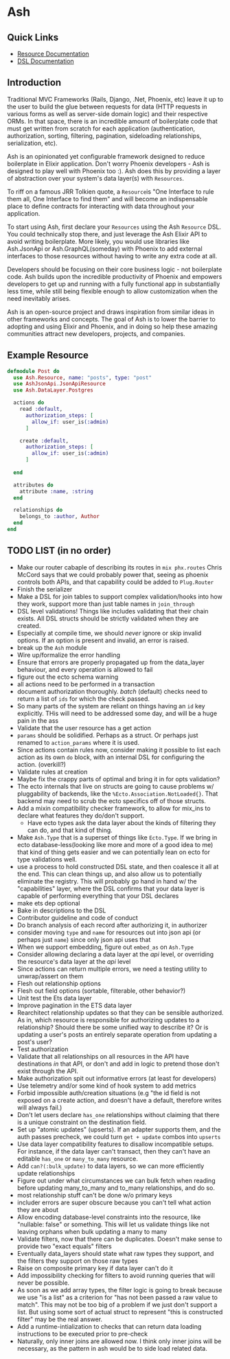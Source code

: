 # Ash

## Quick Links
* [Resource Documentation](https://hexdocs.pm/ash/Ash.Resource.html)
* [DSL Documentation](https://hexdocs.pm/ash/Ash.Resource.DSL.html)

## Introduction

Traditional MVC Frameworks (Rails, Django, .Net, Phoenix, etc) leave it up to the user to build the glue between requests for data (HTTP requests in various forms as well as server-side domain logic) and their respective ORMs. In that space, there is an incredible amount of boilerplate code that must get written from scratch for each application (authentication, authorization, sorting, filtering, pagination, sideloading relationships, serialization, etc).

Ash is an opinionated yet configurable framework designed to reduce boilerplate in Elixir application. Don't worry Phoenix developers - Ash is designed to play well with Phoenix too :). Ash does this by providing a layer of abstraction over your system's data layer(s) with `Resources`.

To riff on a famous JRR Tolkien quote, a `Resource`is "One Interface to rule them all, One Interface to find them" and will become an indispensable place to define contracts for interacting with data throughout your application.

To start using Ash, first declare your `Resources` using the Ash `Resource` DSL. You could technically stop there, and just leverage the Ash Elixir API to avoid writing boilerplate. More likely, you would use libraries like Ash.JsonApi or Ash.GraphQL(someday) with Phoenix to add external interfaces to those resources without having to write any extra code at all.

Developers should be focusing on their core business logic - not boilerplate code. Ash builds upon the incredible productivity of Phoenix and empowers developers to get up and running with a fully functional app in substantially less time, while still being flexible enough to allow customization when the need inevitably arises.

Ash is an open-source project and draws inspiration from similar ideas in other frameworks and concepts. The goal of Ash is to lower the barrier to adopting and using Elixir and Phoenix, and in doing so help these amazing communities attract new developers, projects, and companies.

## Example Resource
```elixir
defmodule Post do
  use Ash.Resource, name: "posts", type: "post"
  use AshJsonApi.JsonApiResource
  use Ash.DataLayer.Postgres

  actions do
    read :default,
      authorization_steps: [
        allow_if: user_is(:admin)
      ]

    create :default,
      authorization_steps: [
        allow_if: user_is(:admin)
      ]
    
  end

  attributes do
    attribute :name, :string
  end

  relationships do
    belongs_to :author, Author
  end
end
```


## TODO LIST (in no order)

* Make our router cabaple of describing its routes in `mix phx.routes` Chris McCord says that we could probably power that, seeing as phoenix controls both APIs, and that capability could be added to `Plug.Router`
* Finish the serializer
* Make a DSL for join tables to support complex validation/hooks into how they work, support more than just table names in `join_through`
* DSL level validations! Things like includes validating that their chain exists. All DSL structs should be strictly validated when they are created.
* Especially at compile time, we should *never* ignore or skip invalid options. If an option is present and invalid, an error is raised.
* break up the `Ash` module
* Wire up/formalize the error handling
* Ensure that errors are properly propagated up from the data_layer behaviour, and every operation is allowed to fail
* figure out the ecto schema warning
* all actions need to be performed in a transaction
* document authorization thoroughly. *batch* (default) checks need to return a list of `ids` for which the check passed.
* So many parts of the system are reliant on things having an `id` key explicitly. THis will need to be addressed some day, and will be a huge pain in the ass
* Validate that the user resource has a get action
* `params` should be solidified. Perhaps as a struct. Or perhaps just renamed to `action_params` where it is used.
* Since actions contain rules now, consider making it possible to list each action as its own `do` block, with an internal DSL for configuring the action. (overkill?)
* Validate rules at creation
* Maybe fix the crappy parts of optimal and bring it in for opts validation?
* The ecto internals that live on structs are going to cause problems w/ pluggability of backends, like the `%Ecto.Association.NotLoaded{}`. That backend may need to scrub the ecto specifics off of those structs.
* Add a mixin compatibility checker framework, to allow for mix_ins to declare what features they do/don't support.
  * Have ecto types ask the data layer about the kinds of filtering they can do, and that kind of thing.
* Make `Ash.Type` that is a superset of things like `Ecto.Type`. If we bring in ecto database-less(looking like more and more of a good idea to me) that kind of thing gets easier and we can potentially lean on ecto for type validations well.
* use a process to hold constructed DSL state, and then coalesce it all at the end. This can clean things up, and also allow us to potentially eliminate the registry. This will probably go hand in hand w/ the "capabilities" layer, where the DSL confirms that your data layer is capable of performing everything that your DSL declares
* make ets dep optional
* Bake in descriptions to the DSL
* Contributor guideline and code of conduct
* Do branch analysis of each record after authorizing it, in authorizer
* consider moving `type` and `name` for resources out into json api (or perhaps just `name`) since only json api uses that
* When we support embedding, figure out `embed_as` on `Ash.Type`
* Consider allowing declaring a data layer at the *api* level, or overriding the resource's data layer at the *api* level
* Since actions can return multiple errors, we need a testing utility to unwrap/assert on them
* Flesh out relationship options
* Flesh out field options (sortable, filterable, other behavior?)
* Unit test the Ets data layer
* Improve pagination in the ETS data layer
* Rearchitect relationship updates so that they can be sensible authorized. As in, which resource is responsible for authorizing updates to a relationship? Should there be some unified way to describe it? Or is updating a user's posts an entirely separate operation from updating a post's user?
* Test authorization
* Validate that all relationships on all resources in the API have destinations *in* that API, or don't and add in logic to pretend those don't exist through the API.
* Make authorization spit out informative errors (at least for developers)
* Use telemetry and/or some kind of hook system to add metrics
* Forbid impossible auth/creation situations (e.g "the id field is not exposed on a create action, and doesn't have a default, therefore writes will always fail.)
* Don't let users declare `has_one` relationships without claiming that there is a unique constraint on the destination field.
* Set up "atomic updates" (upserts). If an adapter supports them, and the auth passes precheck, we could turn `get + update` combos into `upserts` 
* Use data layer compatibility features to disallow incompatible setups. For instance, if the data layer can't transact, then they can't have an editable `has_one` or `many_to_many` resource.
* Add `can?(:bulk_update)` to data layers, so we can more efficiently update relationships
* Figure out under what circumstances we can bulk fetch when reading before updating many_to_many and to_many relationships, and do so.
* most relationship stuff can't be done w/o primary keys
* includer errors are super obscure because you can't tell what action they are about
* Allow encoding database-level constraints into the resource, like "nullable: false" or something. This will let us validate things like not leaving orphans when bulk updating a many to many
* Validate filters, now that there can be duplicates. Doesn't make sense to provide two "exact equals" filters
* Eventually data_layers should state what raw types they support, and the filters they support on those raw types
* Raise on composite primary key if data layer can't do it
* Add impossibility checking for filters to avoid running queries that will never be possible.
* As soon as we add array types, the filter logic is going to break because we use "is a list" as a criterion for "has not been passed a raw value to match". This may not be too big of a problem if we just don't support a list. But using some sort of actual struct to represent "this is constructed filter" may be the real answer.
* Add a runtime-intialization to checks that can return data loading instructions to be executed prior to pre-check
* Naturally, only inner joins are allowed now. I think only inner joins will be necessary, as the pattern in ash would be to side load related data.
